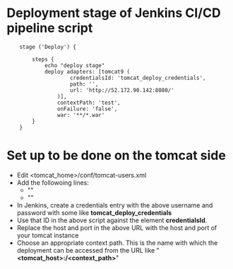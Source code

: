 # Deployment stage of Jenkins CI/CD pipeline script

        stage ('Deploy') {

            steps {
                echo "deploy stage"
                deploy adapters: [tomcat9 (
                        credentialsId: 'tomcat_deploy_credentials',
                        path: '',
                        url: 'http://52.172.90.142:8080/'
                    )],
                    contextPath: 'test',
                    onFailure: 'false',
                    war: '**/*.war'
            }
        }

# Set up to be done on the tomcat side

- Edit <tomcat_home>/conf/tomcat-users.xml
- Add the followoing lines:
    - "<role rolename="manager-script"/>"
    - "<user username="<some_username>" password="<some_password>" roles="manager-script"/>"
- In Jenkins, create a credentials entry with the above username and password with some like **tomcat_deploy_credentials**
- Use that ID in the above script against the element **credentialsId**.
- Replace the host and port in the above URL with the host and port of your tomcat instance
- Choose an appropriate context path. This is the name with which the deployment can be accessed from the URL like "**<tomcat_host>:<port>/<context_path>**"
